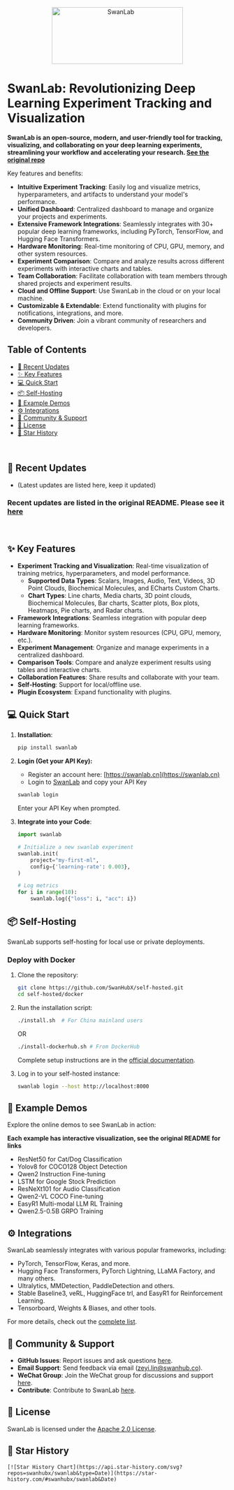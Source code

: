 <div align="center">

<picture>
  <source media="(prefers-color-scheme: dark)" srcset="readme_files/swanlab-logo-type2-dark.svg">
  <source media="(prefers-color-scheme: light)" srcset="readme_files/swanlab-logo-type2-light.svg">
  <img alt="SwanLab" src="readme_files/swanlab-logo-type2-light.svg" width="300" height="130">
</picture>

</div>

# SwanLab: Revolutionizing Deep Learning Experiment Tracking and Visualization

**SwanLab is an open-source, modern, and user-friendly tool for tracking, visualizing, and collaborating on your deep learning experiments, streamlining your workflow and accelerating your research.  [See the original repo](https://github.com/SwanHubX/SwanLab)**

Key features and benefits:

*   **Intuitive Experiment Tracking**: Easily log and visualize metrics, hyperparameters, and artifacts to understand your model's performance.
*   **Unified Dashboard**: Centralized dashboard to manage and organize your projects and experiments.
*   **Extensive Framework Integrations**: Seamlessly integrates with 30+ popular deep learning frameworks, including PyTorch, TensorFlow, and Hugging Face Transformers.
*   **Hardware Monitoring**: Real-time monitoring of CPU, GPU, memory, and other system resources.
*   **Experiment Comparison**: Compare and analyze results across different experiments with interactive charts and tables.
*   **Team Collaboration**: Facilitate collaboration with team members through shared projects and experiment results.
*   **Cloud and Offline Support**: Use SwanLab in the cloud or on your local machine.
*   **Customizable & Extendable**: Extend functionality with plugins for notifications, integrations, and more.
*   **Community Driven**: Join a vibrant community of researchers and developers.

## Table of Contents

*   [🚀 Recent Updates](#-最近更新)
*   [✨ Key Features](#-key-features)
*   [💻 Quick Start](#-quick-start)
*   [📦 Self-Hosting](#-自托管)
*   [🚀 Example Demos](#-在线演示)
*   [⚙️ Integrations](#-框架集成)
*   [🤝 Community & Support](#-社区)
*   [📄 License](#-协议)
*   [🌟 Star History](#-star-history)

<br>

## 🚀 Recent Updates

*   (Latest updates are listed here, keep it updated)

### **Recent updates are listed in the original README.  Please see it [here](https://github.com/SwanHubX/SwanLab)**
<br>

## ✨ Key Features

*   **Experiment Tracking and Visualization**: Real-time visualization of training metrics, hyperparameters, and model performance.
    *   **Supported Data Types**: Scalars, Images, Audio, Text, Videos, 3D Point Clouds, Biochemical Molecules, and ECharts Custom Charts.
    *   **Chart Types**: Line charts, Media charts, 3D point clouds, Biochemical Molecules, Bar charts, Scatter plots, Box plots, Heatmaps, Pie charts, and Radar charts.
*   **Framework Integrations**: Seamless integration with popular deep learning frameworks.
*   **Hardware Monitoring**: Monitor system resources (CPU, GPU, memory, etc.).
*   **Experiment Management**: Organize and manage experiments in a centralized dashboard.
*   **Comparison Tools**: Compare and analyze experiment results using tables and interactive charts.
*   **Collaboration Features**: Share results and collaborate with your team.
*   **Self-Hosting**: Support for local/offline use.
*   **Plugin Ecosystem**: Expand functionality with plugins.

## 💻 Quick Start

1.  **Installation**:

    ```bash
    pip install swanlab
    ```

2.  **Login (Get your API Key):**
    *   Register an account here: [https://swanlab.cn](https://swanlab.cn)
    *   Login to [SwanLab](https://swanlab.cn) and copy your API Key

    ```bash
    swanlab login
    ```
    Enter your API Key when prompted.

3.  **Integrate into your Code**:

    ```python
    import swanlab

    # Initialize a new swanlab experiment
    swanlab.init(
        project="my-first-ml",
        config={'learning-rate': 0.003},
    )

    # Log metrics
    for i in range(10):
        swanlab.log({"loss": i, "acc": i})
    ```

## 📦 Self-Hosting

SwanLab supports self-hosting for local use or private deployments.

### Deploy with Docker

1.  Clone the repository:

    ```bash
    git clone https://github.com/SwanHubX/self-hosted.git
    cd self-hosted/docker
    ```

2.  Run the installation script:

    ```bash
    ./install.sh  # For China mainland users
    ```
    OR
    ```bash
    ./install-dockerhub.sh # From DockerHub
    ```

    Complete setup instructions are in the [official documentation](https://docs.swanlab.cn/guide_cloud/self_host/docker-deploy.html).

3.  Log in to your self-hosted instance:

    ```bash
    swanlab login --host http://localhost:8000
    ```

## 🚀 Example Demos

Explore the online demos to see SwanLab in action:

**Each example has interactive visualization, see the original README for links**
*   ResNet50 for Cat/Dog Classification
*   Yolov8 for COCO128 Object Detection
*   Qwen2 Instruction Fine-tuning
*   LSTM for Google Stock Prediction
*   ResNeXt101 for Audio Classification
*   Qwen2-VL COCO Fine-tuning
*   EasyR1 Multi-modal LLM RL Training
*   Qwen2.5-0.5B GRPO Training

## ⚙️ Integrations

SwanLab seamlessly integrates with various popular frameworks, including:

*   PyTorch, TensorFlow, Keras, and more.
*   Hugging Face Transformers, PyTorch Lightning, LLaMA Factory,  and many others.
*   Ultralytics, MMDetection, PaddleDetection and others.
*   Stable Baseline3, veRL, HuggingFace trl, and EasyR1 for Reinforcement Learning.
*   Tensorboard, Weights & Biases, and other tools.

For more details, check out the  [complete list](https://docs.swanlab.cn/guide_cloud/integration/).

## 🤝 Community & Support

*   **GitHub Issues**: Report issues and ask questions [here](https://github.com/SwanHubX/SwanLab/issues).
*   **Email Support**: Send feedback via email (zeyi.lin@swanhub.co).
*   **WeChat Group**:  Join the WeChat group for discussions and support [here](https://docs.swanlab.cn/guide_cloud/community/online-support.html).
*   **Contribute**: Contribute to SwanLab [here](CONTRIBUTING.md).

## 📄 License

SwanLab is licensed under the [Apache 2.0 License](https://github.com/SwanHubX/SwanLab/blob/main/LICENSE).

## 🌟 Star History

```
[![Star History Chart](https://api.star-history.com/svg?repos=swanhubx/swanlab&type=Date)](https://star-history.com/#swanhubx/swanlab&Date)
